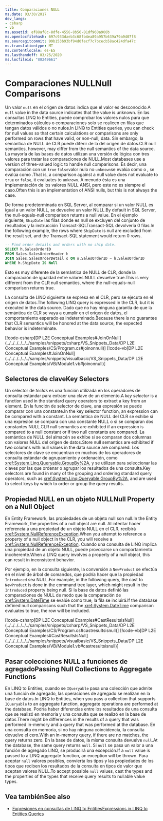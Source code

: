 ```yaml
---
title: Comparaciones NULL
ms.date: 03/30/2017
dev_langs:
- csharp
- vb
ms.assetid: ef88af8c-8dfe-4556-8b56-81df960a900b
ms.openlocfilehash: 697c933daeb3c68fb4ea89a957b639a79a9407f8
ms.sourcegitcommit: 99b153b93bf94d0fecf7c7bcecb58ac424dfa47c
ms.translationtype: MT
ms.contentlocale: es-ES
ms.lasthandoff: 03/25/2020
ms.locfileid: "80249661"
---
```

# <a name="null-comparisons"></a><span data-ttu-id="f7be5-102">Comparaciones NULL</span><span class="sxs-lookup"><span data-stu-id="f7be5-102">Null Comparisons</span></span>
<span data-ttu-id="f7be5-103">Un valor `null` en el origen de datos indica que el valor es desconocido.</span><span class="sxs-lookup"><span data-stu-id="f7be5-103">A `null` value in the data source indicates that the value is unknown.</span></span> <span data-ttu-id="f7be5-104">En las consultas LINQ to Entities, puede comprobar los valores nulos para que determinados cálculos o comparaciones solo se realicen en filas que tengan datos válidos o no nulos.</span><span class="sxs-lookup"><span data-stu-id="f7be5-104">In LINQ to Entities queries, you can check for null values so that certain calculations or comparisons are only performed on rows that have valid, or non-null, data.</span></span> <span data-ttu-id="f7be5-105">Sin embargo, la semántica de NULL de CLR puede diferir de la del origen de datos.</span><span class="sxs-lookup"><span data-stu-id="f7be5-105">CLR null semantics, however, may differ from the null semantics of the data source.</span></span> <span data-ttu-id="f7be5-106">La mayoría de las bases de datos utilizan una versión de lógica con tres valores para tratar las comparaciones de NULL.</span><span class="sxs-lookup"><span data-stu-id="f7be5-106">Most databases use a version of three-valued logic to handle null comparisons.</span></span> <span data-ttu-id="f7be5-107">Es decir, una comparación con un `true` `false`valor nulo no `unknown`se evalúa como o , se evalúa como .</span><span class="sxs-lookup"><span data-stu-id="f7be5-107">That is, a comparison against a null value does not evaluate to `true` or `false`, it evaluates to `unknown`.</span></span> <span data-ttu-id="f7be5-108">A menudo ésta es una implementación de los valores NULL ANSI, pero este no es siempre el caso.</span><span class="sxs-lookup"><span data-stu-id="f7be5-108">Often this is an implementation of ANSI nulls, but this is not always the case.</span></span>  
  
 <span data-ttu-id="f7be5-109">De forma predeterminada en SQL Server, al comparar si un valor NULL es igual a un valor NULL, se devuelve un valor NULL.</span><span class="sxs-lookup"><span data-stu-id="f7be5-109">By default in SQL Server, the null-equals-null comparison returns a null value.</span></span> <span data-ttu-id="f7be5-110">En el ejemplo siguiente, `ShipDate` las filas donde es null se excluyen del conjunto de resultados y la instrucción Transact-SQLTransact-SQL devolvería 0 filas.</span><span class="sxs-lookup"><span data-stu-id="f7be5-110">In the following example, the rows where `ShipDate` is null are excluded from the result set, and the Transact-SQL statement would return 0 rows.</span></span>  
  
```sql  
-- Find order details and orders with no ship date.  
SELECT h.SalesOrderID  
FROM Sales.SalesOrderHeader h  
JOIN Sales.SalesOrderDetail o ON o.SalesOrderID = h.SalesOrderID  
WHERE h.ShipDate IS Null  
```  
  
 <span data-ttu-id="f7be5-111">Esto es muy diferente de la semántica de NULL de CLR, donde la comparación de igualdad entre valores NULL devuelve true.</span><span class="sxs-lookup"><span data-stu-id="f7be5-111">This is very different from the CLR null semantics, where the null-equals-null comparison returns true.</span></span>  
  
 <span data-ttu-id="f7be5-112">La consulta de LINQ siguiente se expresa en el CLR, pero se ejecuta en el origen de datos.</span><span class="sxs-lookup"><span data-stu-id="f7be5-112">The following LINQ query is expressed in the CLR, but it is executed in the data source.</span></span> <span data-ttu-id="f7be5-113">Dado que no hay ninguna garantía de que la semántica de CLR se vaya a cumplir en el origen de datos, el comportamiento esperado es indeterminado.</span><span class="sxs-lookup"><span data-stu-id="f7be5-113">Because there is no guarantee that CLR semantics will be honored at the data source, the expected behavior is indeterminate.</span></span>  
  
 [!code-csharp[DP L2E Conceptual Examples#JoinOnNull](../../../../../../samples/snippets/csharp/VS_Snippets_Data/DP L2E Conceptual Examples/CS/Program.cs#joinonnull)]
 [!code-vb[DP L2E Conceptual Examples#JoinOnNull](../../../../../../samples/snippets/visualbasic/VS_Snippets_Data/DP L2E Conceptual Examples/VB/Module1.vb#joinonnull)]  
  
## <a name="key-selectors"></a><span data-ttu-id="f7be5-114">Selectores de clave</span><span class="sxs-lookup"><span data-stu-id="f7be5-114">Key Selectors</span></span>  
 <span data-ttu-id="f7be5-115">Un selector de *teclas* es una función utilizada en los operadores de consulta estándar para extraer una clave de un elemento.</span><span class="sxs-lookup"><span data-stu-id="f7be5-115">A *key selector* is a function used in the standard query operators to extract a key from an element.</span></span> <span data-ttu-id="f7be5-116">En la función de selector de clave, una expresión se puede comparar con una constante.</span><span class="sxs-lookup"><span data-stu-id="f7be5-116">In the key selector function, an expression can be compared with a constant.</span></span> <span data-ttu-id="f7be5-117">La semántica de NULL del CLR se exhibe si una expresión se compara con una constante NULL o si se comparan dos constantes NULL.</span><span class="sxs-lookup"><span data-stu-id="f7be5-117">CLR null semantics are exhibited if an expression is compared to a null constant or if two null constants are compared.</span></span> <span data-ttu-id="f7be5-118">La semántica de NULL del almacén se exhibe si se comparan dos columnas con valores NULL del origen de datos.</span><span class="sxs-lookup"><span data-stu-id="f7be5-118">Store null semantics are exhibited if two columns with null values in the data source are compared.</span></span> <span data-ttu-id="f7be5-119">Los selectores de clave se encuentran en muchos de los operadores de consulta estándar de agrupamiento y ordenación, como <xref:System.Linq.Queryable.GroupBy%2A>, y se utilizan para seleccionar las claves por las que ordenar o agrupar los resultados de una consulta.</span><span class="sxs-lookup"><span data-stu-id="f7be5-119">Key selectors are found in many of the grouping and ordering standard query operators, such as <xref:System.Linq.Queryable.GroupBy%2A>, and are used to select keys by which to order or group the query results.</span></span>  
  
## <a name="null-property-on-a-null-object"></a><span data-ttu-id="f7be5-120">Propiedad NULL en un objeto NULL</span><span class="sxs-lookup"><span data-stu-id="f7be5-120">Null Property on a Null Object</span></span>  
 <span data-ttu-id="f7be5-121">En Entity Framework, las propiedades de un objeto null son null.</span><span class="sxs-lookup"><span data-stu-id="f7be5-121">In the Entity Framework, the properties of a null object are null.</span></span> <span data-ttu-id="f7be5-122">Al intentar hacer referencia a una propiedad de un objeto NULL en el CLR, recibirá <xref:System.NullReferenceException>.</span><span class="sxs-lookup"><span data-stu-id="f7be5-122">When you attempt to reference a property of a null object in the CLR, you will receive a <xref:System.NullReferenceException>.</span></span> <span data-ttu-id="f7be5-123">Cuando una consulta de LINQ implica una propiedad de un objeto NULL, puede provocarse un comportamiento incoherente.</span><span class="sxs-lookup"><span data-stu-id="f7be5-123">When a LINQ query involves a property of a null object, this can result in inconsistent behavior.</span></span>  
  
 <span data-ttu-id="f7be5-124">Por ejemplo, en la consulta siguiente, la conversión a `NewProduct` se efectúa en el nivel de árbol de comandos, que podría hacer que la propiedad `Introduced` sea NULL.</span><span class="sxs-lookup"><span data-stu-id="f7be5-124">For example, in the following query, the cast to `NewProduct` is done in the command tree layer, which might result in the `Introduced` property being null.</span></span> <span data-ttu-id="f7be5-125">Si la base de datos definió las comparaciones de NULL de modo que la comparación de <xref:System.DateTime> se evalúe como true, la fila se incluirá.</span><span class="sxs-lookup"><span data-stu-id="f7be5-125">If the database defined null comparisons such that the <xref:System.DateTime> comparison evaluates to true, the row will be included.</span></span>  
  
 [!code-csharp[DP L2E Conceptual Examples#CastResultsIsNull](../../../../../../samples/snippets/csharp/VS_Snippets_Data/DP L2E Conceptual Examples/CS/Program.cs#castresultsisnull)]
 [!code-vb[DP L2E Conceptual Examples#CastResultsIsNull](../../../../../../samples/snippets/visualbasic/VS_Snippets_Data/DP L2E Conceptual Examples/VB/Module1.vb#castresultsisnull)]  
  
## <a name="passing-null-collections-to-aggregate-functions"></a><span data-ttu-id="f7be5-126">Pasar colecciones NULL a funciones de agregado</span><span class="sxs-lookup"><span data-stu-id="f7be5-126">Passing Null Collections to Aggregate Functions</span></span>  
 <span data-ttu-id="f7be5-127">En LINQ to Entities, cuando se `IQueryable` pasa una colección que admite una función de agregado, las operaciones de agregado se realizan en la base de datos.</span><span class="sxs-lookup"><span data-stu-id="f7be5-127">In LINQ to Entities, when you pass a collection that supports `IQueryable` to an aggregate function, aggregate operations are performed at the database.</span></span> <span data-ttu-id="f7be5-128">Podría haber diferencias entre los resultados de una consulta que se realizó en memoria y una consulta que se realizó en la base de datos.</span><span class="sxs-lookup"><span data-stu-id="f7be5-128">There might be differences in the results of a query that was performed in-memory and a query that was performed at the database.</span></span> <span data-ttu-id="f7be5-129">En una consulta en memoria, si no hay ninguna coincidencia, la consulta devuelve el cero.</span><span class="sxs-lookup"><span data-stu-id="f7be5-129">With an in-memory query, if there are no matches, the query returns zero.</span></span> <span data-ttu-id="f7be5-130">En la base de datos, la misma consulta devuelve `null`.</span><span class="sxs-lookup"><span data-stu-id="f7be5-130">At the database, the same query returns `null`.</span></span> <span data-ttu-id="f7be5-131">Si `null` se pasa un valor a una función de agregado LINQ, se producirá una excepción.</span><span class="sxs-lookup"><span data-stu-id="f7be5-131">If a `null` value is passed to a LINQ aggregate function, an exception will be thrown.</span></span> <span data-ttu-id="f7be5-132">Para aceptar `null` valores posibles, convierta los tipos y las propiedades de los tipos que reciben los resultados de la consulta en tipos de valor que aceptan valores NULL.</span><span class="sxs-lookup"><span data-stu-id="f7be5-132">To accept possible `null` values, cast the types and the properties of the types that receive query results to nullable value types.</span></span>  
  
## <a name="see-also"></a><span data-ttu-id="f7be5-133">Vea también</span><span class="sxs-lookup"><span data-stu-id="f7be5-133">See also</span></span>

- [<span data-ttu-id="f7be5-134">Expresiones en consultas de LINQ to Entities</span><span class="sxs-lookup"><span data-stu-id="f7be5-134">Expressions in LINQ to Entities Queries</span></span>](expressions-in-linq-to-entities-queries.md)
